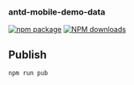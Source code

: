 
### antd-mobile-demo-data

[![npm package](https://img.shields.io/npm/v/antd-mobile-demo-data.svg?style=flat-square)](https://www.npmjs.org/package/antd-mobile-demo-data)
[![NPM downloads](http://img.shields.io/npm/dm/antd-mobile-demo-data.svg?style=flat-square)](https://npmjs.org/package/antd-mobile-demo-data)



## Publish

```bash
npm run pub
```
